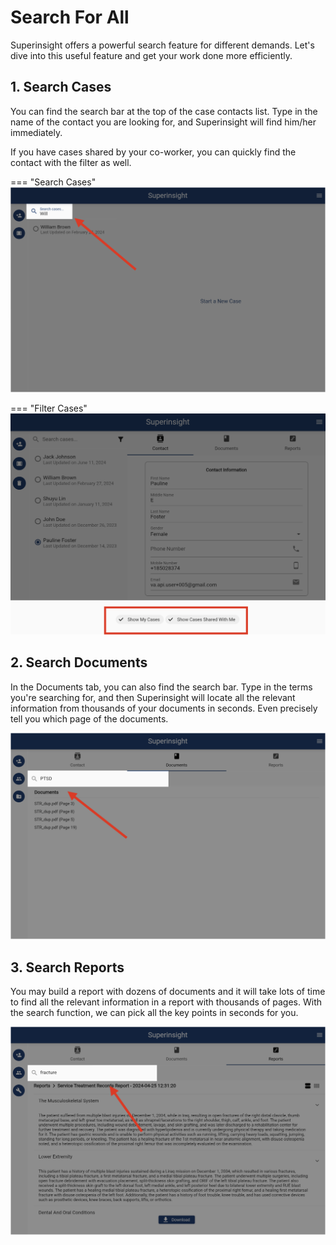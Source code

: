 # Search For All

Superinsight offers a powerful search feature for different demands. Let's dive into this useful feature and get your work done more efficiently.

## 1. Search Cases

You can find the search bar at the top of the case contacts list. Type in the name of the contact you are looking for, and Superinsight will find him/her immediately.

If you have cases shared by your co-worker, you can quickly find the contact with the filter as well.

=== "Search Cases"
    ![Search Cases](../assets/images/tutorial/search-cases.png)

=== "Filter Cases"
    ![Filter Cases](../assets/images/tutorial/filter-cases.png)

## 2. Search Documents

In the Documents tab, you can also find the search bar. Type in the terms you're searching for, and then Superinsight will locate all the relevant information from thousands of your documents in seconds. Even precisely tell you which page of the documents.

![Search Documents](../assets/images/tutorial/search-docs.png)

## 3. Search Reports

You may build a report with dozens of documents and it will take lots of time to find all the relevant information in a report with thousands of pages. With the search function, we can pick all the key points in seconds for you.

![Search Reports](../assets/images/tutorial/search-reports.png)